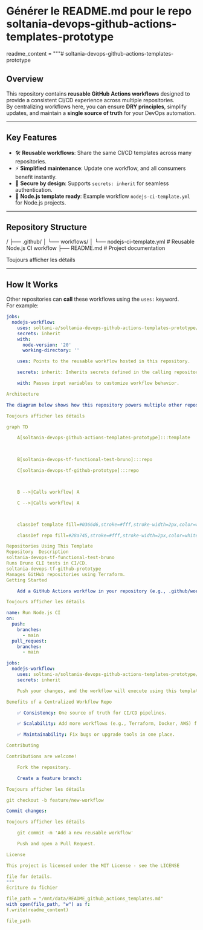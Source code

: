 # Générer le README.md pour le repo soltania-devops-github-actions-templates-prototype

readme_content = """# soltania-devops-github-actions-templates-prototype

## Overview

This repository contains **reusable GitHub Actions workflows** designed to provide a consistent CI/CD experience across multiple repositories.  
By centralizing workflows here, you can ensure **DRY principles**, simplify updates, and maintain a **single source of truth** for your DevOps automation.

---

## Key Features

- 🛠️ **Reusable workflows**: Share the same CI/CD templates across many repositories.
- ⚡ **Simplified maintenance**: Update one workflow, and all consumers benefit instantly.
- 🔐 **Secure by design**: Supports `secrets: inherit` for seamless authentication.
- 🚀 **Node.js template ready**: Example workflow `nodejs-ci-template.yml` for Node.js projects.

---

## Repository Structure

/
├── .github/
│ └── workflows/
│ └── nodejs-ci-template.yml # Reusable Node.js CI workflow
├── README.md # Project documentation

Toujours afficher les détails


---


## How It Works

Other repositories can **call** these workflows using the `uses:` keyword.  
For example:

```yaml
jobs:
  nodejs-workflow:
    uses: soltani-a/soltania-devops-github-actions-templates-prototype/.github/workflows/nodejs-ci-template.yml@main
    secrets: inherit
    with:
      node-version: '20'
      working-directory: ''

    uses: Points to the reusable workflow hosted in this repository.

    secrets: inherit: Inherits secrets defined in the calling repository.

    with: Passes input variables to customize workflow behavior.

Architecture

The diagram below shows how this repository powers multiple other repositories:

Toujours afficher les détails

graph TD

    A[soltania-devops-github-actions-templates-prototype]:::template

    

    B[soltania-devops-tf-functional-test-bruno]:::repo

    C[soltania-devops-tf-github-prototype]:::repo



    B -->|Calls workflow| A

    C -->|Calls workflow| A



    classDef template fill=#0366d6,stroke=#fff,stroke-width=2px,color=white,font-weight:bold

    classDef repo fill=#28a745,stroke=#fff,stroke-width=2px,color=white

Repositories Using This Template
Repository	Description
soltania-devops-tf-functional-test-bruno
Runs Bruno CLI tests in CI/CD.
soltania-devops-tf-github-prototype
Manages GitHub repositories using Terraform.
Getting Started

    Add a GitHub Actions workflow in your repository (e.g., .github/workflows/main.yml):

Toujours afficher les détails

name: Run Node.js CI
on:
  push:
    branches:
      - main
  pull_request:
    branches:
      - main

jobs:
  nodejs-workflow:
    uses: soltani-a/soltania-devops-github-actions-templates-prototype/.github/workflows/nodejs-ci-template.yml@main
    secrets: inherit

    Push your changes, and the workflow will execute using this template.

Benefits of a Centralized Workflow Repo

    ✅ Consistency: One source of truth for CI/CD pipelines.

    ✅ Scalability: Add more workflows (e.g., Terraform, Docker, AWS) for all projects.

    ✅ Maintainability: Fix bugs or upgrade tools in one place.

Contributing

Contributions are welcome!

    Fork the repository.

    Create a feature branch:

Toujours afficher les détails

git checkout -b feature/new-workflow

Commit changes:

Toujours afficher les détails

    git commit -m 'Add a new reusable workflow'

    Push and open a Pull Request.

License

This project is licensed under the MIT License - see the LICENSE

file for details.
"""
Écriture du fichier

file_path = "/mnt/data/README_github_actions_templates.md"
with open(file_path, "w") as f:
f.write(readme_content)

file_path
